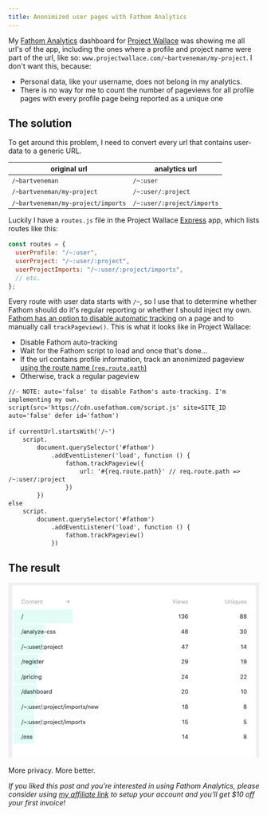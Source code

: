 ```yaml
---
title: Anonimized user pages with Fathom Analytics
---
```


My [Fathom Analytics](https://usefathom.com/) dashboard for [Project Wallace](https://www.projectwallace.com) was showing me all url's of the app, including the ones where a profile and project name were part of the url, like so: `www.projectwallace.com/~bartveneman/my-project`. I don't want this, because:

- Personal data, like your username, does not belong in my analytics.
- There is no way for me to count the number of pageviews for all profile pages with every profile page being reported as a unique one

## The solution

To get around this problem, I need to convert every url that contains user-data to a generic URL.

| original url                       | analytics url              |
| ---------------------------------- | -------------------------- |
| `/~bartveneman`                    | `/~:user`                  |
| `/~bartveneman/my-project`         | `/~:user/:project`         |
| `/~bartveneman/my-project/imports` | `/~:user/:project/imports` |

Luckily I have a `routes.js` file in the Project Wallace [Express](http://expressjs.com) app, which lists routes like this:

```js
const routes = {
  userProfile: "/~:user",
  userProject: "/~:user/:project",
  userProjectImports: "/~:user/:project/imports",
  // etc.
};
```

Every route with user data starts with `/~`, so I use that to determine whether Fathom should do it's regular reporting or whether I should inject my own. [Fathom has an option to disable automatic tracking](https://usefathom.com/support/tracking-advanced) on a page and to manually call `trackPageview()`. This is what it looks like in Project Wallace:

- Disable Fathom auto-tracking
- Wait for the Fathom script to load and once that's done&hellip;
- If the url contains profile information, track an anonimized pageview [using the route name (`req.route.path`)](http://expressjs.com/en/5x/api.html#req.route)
- Otherwise, track a regular pageview

```pug
//- NOTE: auto='false' to disable Fathom's auto-tracking. I'm implementing my own.
script(src='https://cdn.usefathom.com/script.js' site=SITE_ID auto='false' defer id='fathom')

if currentUrl.startsWith('/~')
	script.
		document.querySelector('#fathom')
			.addEventListener('load', function () {
				fathom.trackPageview({
					url: '#{req.route.path}' // req.route.path => /~:user/:project
				})
		})
else
	script.
		document.querySelector('#fathom')
			.addEventListener('load', function () {
				fathom.trackPageview()
			})
```

## The result

![Fathom dashboard with anonimized user urls](/img/2020-06-14-anonimized-user-pages-with-fathom-analytics-result.png)

More privacy. More better.

<aside>
<i>If you liked this post and you're interested in using Fathom Analytics, please consider using <a href="https://usefathom.com/ref/I6TUXR" rel="noopener external">my affiliate link</a> to setup your account and you'll get $10 off your first invoice!</i>
</aside>
